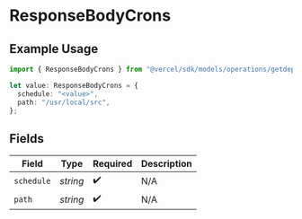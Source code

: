 # ResponseBodyCrons

## Example Usage

```typescript
import { ResponseBodyCrons } from "@vercel/sdk/models/operations/getdeployment.js";

let value: ResponseBodyCrons = {
  schedule: "<value>",
  path: "/usr/local/src",
};
```

## Fields

| Field              | Type               | Required           | Description        |
| ------------------ | ------------------ | ------------------ | ------------------ |
| `schedule`         | *string*           | :heavy_check_mark: | N/A                |
| `path`             | *string*           | :heavy_check_mark: | N/A                |